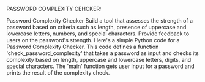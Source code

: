 PASSWORD COMPLEXITY CEHCKER:

Password Complexity Checker Build a tool that assesses the strength of a password based on criteria such as length, presence of uppercase and lowercase letters, numbers, and special characters. Provide feedback to users on the password's strength. Here's a simple Python code for a Password Complexity Checker. This code defines a function 'check_password_complexity' that takes a password as input and checks its complexity based on length, uppercase and lowercase letters, digits, and special characters. The 'main' function gets user input for a password and prints the result of the complexity check.
